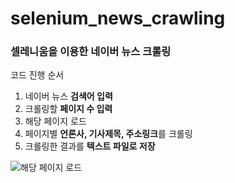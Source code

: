# selenium_news_crawling
### 셀레니움을 이용한 네이버 뉴스 크롤링
코드 진행 순서
1. 네이버 뉴스 **검색어 입력**
2. 크롤링할 **페이지 수 입력**
3. 해당 페이지 로드
4. 페이지별 **언론사, 기사제목, 주소링크**를 크롤링
5. 크롤링한 결과를 **텍스트 파일로 저장**

![해당 페이지 로드]([1](https://user-images.githubusercontent.com/72850237/120885524-750f6e80-c624-11eb-8d26-9a97cd739e38.JPG))
